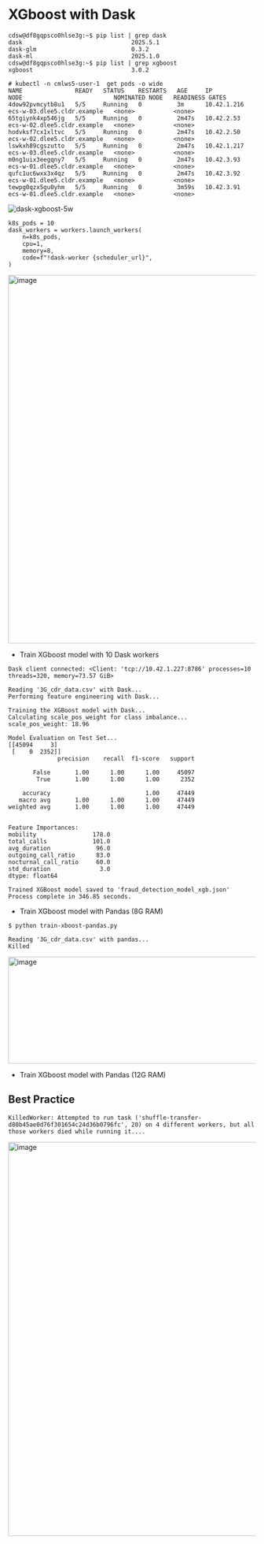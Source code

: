 # XGboost with Dask

```
cdsw@df8gqpsco0hlse3g:~$ pip list | grep dask
dask                               2025.5.1
dask-glm                           0.3.2
dask-ml                            2025.1.0
cdsw@df8gqpsco0hlse3g:~$ pip list | grep xgboost
xgboost                            3.0.2
```

```
# kubectl -n cmlws5-user-1  get pods -o wide
NAME               READY   STATUS    RESTARTS   AGE     IP            NODE                          NOMINATED NODE   READINESS GATES
4dow92pvmcytb8u1   5/5     Running   0          3m      10.42.1.216   ecs-w-03.dlee5.cldr.example   <none>           <none>
65tgiynk4xp546jg   5/5     Running   0          2m47s   10.42.2.53    ecs-w-02.dlee5.cldr.example   <none>           <none>
hodvksf7cx1xltvc   5/5     Running   0          2m47s   10.42.2.50    ecs-w-02.dlee5.cldr.example   <none>           <none>
lswkxh89cgszutto   5/5     Running   0          2m47s   10.42.1.217   ecs-w-03.dlee5.cldr.example   <none>           <none>
m0ng1uix3eegqny7   5/5     Running   0          2m47s   10.42.3.93    ecs-w-01.dlee5.cldr.example   <none>           <none>
qufc1uc6wxx3x4qz   5/5     Running   0          2m47s   10.42.3.92    ecs-w-01.dlee5.cldr.example   <none>           <none>
tewpg0qzx5gu0yhm   5/5     Running   0          3m59s   10.42.3.91    ecs-w-01.dlee5.cldr.example   <none>           <none>
```
![dask-xgboost-5w](https://github.com/user-attachments/assets/e31e6444-1da4-4771-88ef-5156817e5b59)


```
k8s_pods = 10
dask_workers = workers.launch_workers(
    n=k8s_pods,
    cpu=1,
    memory=8,
    code=f"!dask-worker {scheduler_url}",
)
```
<img width="800" height="748" alt="image" src="https://github.com/user-attachments/assets/bf99a3dc-ba26-4a14-85f9-c69b603988dc" />


- Train XGboost model with 10 Dask workers
```
Dask client connected: <Client: 'tcp://10.42.1.227:8786' processes=10 threads=320, memory=73.57 GiB>

Reading '3G_cdr_data.csv' with Dask...
Performing feature engineering with Dask...

Training the XGBoost model with Dask...
Calculating scale_pos_weight for class imbalance...
scale_pos_weight: 18.96

Model Evaluation on Test Set...
[[45094     3]
 [    0  2352]]
              precision    recall  f1-score   support

       False       1.00      1.00      1.00     45097
        True       1.00      1.00      1.00      2352

    accuracy                           1.00     47449
   macro avg       1.00      1.00      1.00     47449
weighted avg       1.00      1.00      1.00     47449


Feature Importances:
mobility                178.0
total_calls             101.0
avg_duration             96.0
outgoing_call_ratio      83.0
nocturnal_call_ratio     60.0
std_duration              3.0
dtype: float64

Trained XGBoost model saved to 'fraud_detection_model_xgb.json'
Process complete in 346.85 seconds.
```

- Train XGboost model with Pandas (8G RAM)
```
$ python train-xboost-pandas.py 

Reading '3G_cdr_data.csv' with pandas...
Killed
```

<img width="1182" height="217" alt="image" src="https://github.com/user-attachments/assets/ae627dff-0687-4445-ad95-1998957f96dd" />

- Train XGboost model with Pandas (12G RAM)


## Best Practice

```
KilledWorker: Attempted to run task ('shuffle-transfer-d80b45ae0d76f301654c24d36b0796fc', 20) on 4 different workers, but all those workers died while running it....
```
<img width="800" alt="image" src="https://github.com/user-attachments/assets/78cf0201-7694-4a4c-adda-490f636b6606" />


